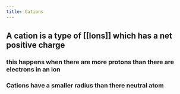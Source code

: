 ```yaml
---
title: Cations
---
```


## A cation is a type of [[Ions]] which has a net positive charge
### this happens when there are more protons than there are electrons in an ion
### Cations have a smaller radius than there neutral atom
